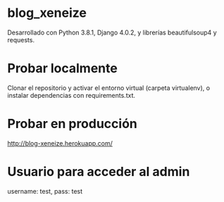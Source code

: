 # blog_xeneize

Desarrollado con Python 3.8.1, Django 4.0.2, y librerías beautifulsoup4 y requests.

# Probar localmente

Clonar el repositorio y activar el entorno virtual (carpeta virtualenv), o instalar dependencias con requirements.txt.

# Probar en producción

http://blog-xeneize.herokuapp.com/

# Usuario para acceder al admin

username: test,
pass: test